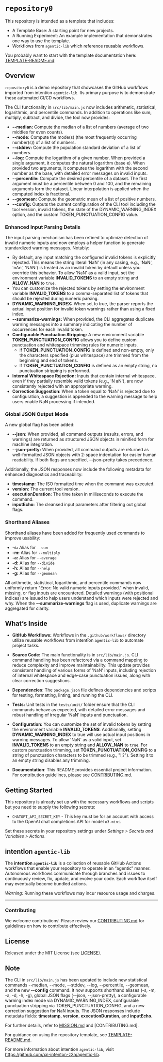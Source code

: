 # `repository0`

This repository is intended as a template that includes:
* A Template Base: A starting point for new projects.
* A Running Experiment: An example implementation that demonstrates one way to use the template.
* Workflows from `agentic‑lib` which reference reusable workflows.

You probably want to start with the template documentation here: [TEMPLATE-README.md](https://github.com/xn-intenton-z2a/agentic-lib/blob/main/TEMPLATE-README.md)

## Overview
`repository0` is a demo repository that showcases the GitHub workflows imported from intentïon `agentic‑lib`. Its primary purpose is to demonstrate these automated CI/CD workflows.

The CLI functionality in `src/lib/main.js` now includes arithmetic, statistical, logarithmic, and percentile commands. In addition to operations like sum, multiply, subtract, and divide, the tool now provides:

- **--median:** Compute the median of a list of numbers (average of two middles for even counts).
- **--mode:** Compute the mode(s) (the most frequently occurring number(s)) of a list of numbers.
- **--stddev:** Compute the population standard deviation of a list of numbers.
- **--log:** Compute the logarithm of a given number. When provided a single argument, it computes the natural logarithm (base e). When provided two arguments, it computes the logarithm with the second number as the base, with detailed error messages on invalid inputs.
- **--percentile:** Compute the desired percentile of a dataset. The first argument must be a percentile between 0 and 100, and the remaining arguments form the dataset. Linear interpolation is applied when the computed index is fractional.
- **--geomean:** Compute the geometric mean of a list of positive numbers.
- **--config:** Outputs the current configuration of the CLI tool including the tool version, invalid tokens, the state of the DYNAMIC_WARNING_INDEX option, and the custom TOKEN_PUNCTUATION_CONFIG value.

### Enhanced Input Parsing Details
The input parsing mechanism has been refined to optimize detection of invalid numeric inputs and now employs a helper function to generate standardized warning messages. Notably:
- By default, any input matching the configured invalid tokens is explicitly rejected. This means the string literal 'NaN' (in any casing, e.g., 'NaN', 'nAn', 'NAN') is treated as an invalid token by default unless you override this behavior. To allow 'NaN' as a valid input, set the environment variable **INVALID_TOKENS** to an empty string and **ALLOW_NAN** to `true`.
- You can customize the rejected tokens by setting the environment variable **INVALID_TOKENS** to a comma-separated list of tokens that should be rejected during numeric parsing.
- **DYNAMIC_WARNING_INDEX:** When set to true, the parser reports the actual input position for invalid token warnings rather than using a fixed index.
- **--summarize-warnings:** When provided, the CLI aggregates duplicate warning messages into a summary indicating the number of occurrences for each invalid token.
- **Configurable Punctuation Stripping:** A new environment variable **TOKEN_PUNCTUATION_CONFIG** allows you to define custom punctuation and whitespace trimming rules for numeric inputs.
  - If **TOKEN_PUNCTUATION_CONFIG** is defined and non-empty, only the characters specified (plus whitespace) are trimmed from the beginning and end of tokens.
  - If **TOKEN_PUNCTUATION_CONFIG** is defined as an empty string, no punctuation stripping is performed.
- **Internal Whitespace Rejection:** Inputs that contain internal whitespace, even if they partially resemble valid tokens (e.g., 'N aN'), are now consistently rejected with an appropriate warning.
- **Correction Suggestion:** When a token equal to 'NaN' is rejected due to configuration, a suggestion is appended to the warning message to help users enable NaN processing if intended.

### Global JSON Output Mode
A new global flag has been added:
- **--json:** When provided, all command outputs (results, errors, and warnings) are returned as structured JSON objects in minified form for machine integration.
- **--json-pretty:** When provided, all command outputs are returned as well-formatted JSON objects with 2-space indentation for easier human readability. If both flags are specified, --json-pretty takes precedence.

Additionally, the JSON responses now include the following metadata for enhanced diagnostics and traceability:
- **timestamp:** The ISO formatted time when the command was executed.
- **version:** The current tool version.
- **executionDuration:** The time taken in milliseconds to execute the command.
- **inputEcho:** The cleansed input parameters after filtering out global flags.

### Shorthand Aliases
Shorthand aliases have been added for frequently used commands to improve usability:
- **-s:** Alias for `--sum`
- **-m:** Alias for `--multiply`
- **-a:** Alias for `--average`
- **-d:** Alias for `--divide`
- **-h:** Alias for `--help`
- **-g:** Alias for `--geomean`

All arithmetic, statistical, logarithmic, and percentile commands now uniformly return "Error: No valid numeric inputs provided." when invalid, missing, or flag inputs are encountered. Detailed warnings (with positional indices) are issued to help users understand which inputs were rejected and why. When the **--summarize-warnings** flag is used, duplicate warnings are aggregated for clarity.

## What’s Inside

- **GitHub Workflows:**
  Workflows in the `.github/workflows/` directory utilize reusable workflows from intentïon `agentic‑lib` to automate project tasks.

- **Source Code:**
  The main functionality is in `src/lib/main.js`. CLI command handling has been refactored via a command mapping to reduce complexity and improve maintainability. This update provides consistent handling of various forms of 'NaN' inputs, including rejection of internal whitespace and edge-case punctuation issues, along with clear correction suggestions.

- **Dependencies:**
  The `package.json` file defines dependencies and scripts for testing, formatting, linting, and running the CLI.

- **Tests:**
  Unit tests in the `tests/unit/` folder ensure that the CLI commands behave as expected, with detailed error messages and robust handling of irregular 'NaN' inputs and punctuation.

- **Configuration:**
  You can customize the set of invalid tokens by setting the environment variable **INVALID_TOKENS**. Additionally, setting **DYNAMIC_WARNING_INDEX** to true will use actual input positions in warning messages. To allow 'NaN' as a valid input, set **INVALID_TOKENS** to an empty string and **ALLOW_NAN** to `true`.
  For custom punctuation trimming, set **TOKEN_PUNCTUATION_CONFIG** to a string of punctuation characters to be trimmed (e.g., "!,?"). Setting it to an empty string disables any trimming.

- **Documentation:**
  This README provides essential project information. For contribution guidelines, please see [CONTRIBUTING.md](./CONTRIBUTING.md).

## Getting Started

This repository is already set up with the necessary workflows and scripts but you need to supply the following secrets:
- `CHATGPT_API_SECRET_KEY` - This key must be for an account with access to the OpenAI chat completions API for model `o3-mini`.

Set these secrets in your repository settings under *Settings > Secrets and Variables > Actions*.

## intentïon `agentic‑lib`

The **intentïon `agentic‑lib`** is a collection of reusable GitHub Actions workflows that enable your repository to operate in an “agentic” manner. Autonomous workflows communicate through branches and issues to continuously review, fix, update, and evolve your code. Each workflow itself may eventually become bundled actions.

*Warning:* Running these workflows may incur resource usage and charges.

---

### Contributing

We welcome contributions! Please review our [CONTRIBUTING.md](./CONTRIBUTING.md) for guidelines on how to contribute effectively.

## License

Released under the MIT License (see [LICENSE](./LICENSE)).

## Note

The CLI in `src/lib/main.js` has been updated to include new statistical commands --median, --mode, --stddev, --log, --percentile, --geomean, and the new **--config** command. It now supports shorthand aliases (-s, -m, -a, -d, -h, -g), global JSON flags (--json, --json-pretty), a configurable warning index mode via DYNAMIC_WARNING_INDEX, configurable punctuation stripping via TOKEN_PUNCTUATION_CONFIG, and a new correction suggestion for NaN inputs. The JSON responses include metadata fields: **timestamp**, **version**, **executionDuration**, and **inputEcho**.

For further details, refer to [MISSION.md](./MISSION.md) and [CONTRIBUTING.md].

For guidance on using the repository template, see [TEMPLATE-README.md](https://github.com/xn-intenton-z2a/agentic-lib/blob/main/TEMPLATE-README.md).

For more information about intentïon `agentic‑lib`, visit https://github.com/xn-intenton-z2a/agentic-lib.
